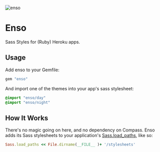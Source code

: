 ![enso](https://s3.amazonaws.com/f.cl.ly/items/0v2q3T1G0C381W3C2R1Z/Screen%20Shot%202013-07-01%20at%202.34.20%20PM.png)

Enso
====

Sass Styles for (Ruby) Heroku apps.

## Usage

Add enso to your Gemfile:

```ruby
gem "enso"
```

And import one of the themes into your app's sass stylesheet:

```sass
@import "enso/day"
@import "enso/night"
```

## How It Works

There's no magic going on here, and no dependency on Compass. Enso adds its Sass stylesheets to your application's [Sass.load_paths](http://sass-lang.com/docs/yardoc/Sass.html#load_paths-class_method), like so:

```ruby
Sass.load_paths << File.dirname(__FILE__ )+ '/stylesheets'
```